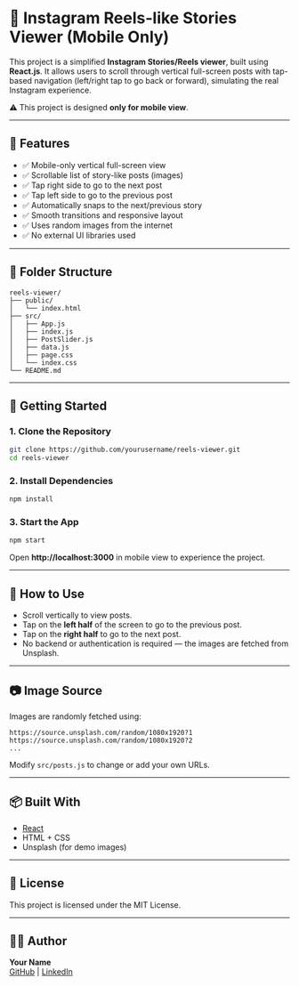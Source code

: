 # 📱 Instagram Reels-like Stories Viewer (Mobile Only)

This project is a simplified **Instagram Stories/Reels viewer**, built using **React.js**. It allows users to scroll through vertical full-screen posts with tap-based navigation (left/right tap to go back or forward), simulating the real Instagram experience.

⚠️ This project is designed **only for mobile view**.

---

## 📸 Features

- ✅ Mobile-only vertical full-screen view  
- ✅ Scrollable list of story-like posts (images)  
- ✅ Tap right side to go to the next post  
- ✅ Tap left side to go to the previous post  
- ✅ Automatically snaps to the next/previous story  
- ✅ Smooth transitions and responsive layout  
- ✅ Uses random images from the internet  
- ✅ No external UI libraries used  

---

## 📂 Folder Structure

```
reels-viewer/
├── public/
│   └── index.html
├── src/
│   ├── App.js
│   ├── index.js
│   ├── PostSlider.js
│   ├── data.js
│   ├── page.css
│   └── index.css
└── README.md
```

---

## 🚀 Getting Started

### 1. Clone the Repository

```bash
git clone https://github.com/yourusername/reels-viewer.git
cd reels-viewer
```

### 2. Install Dependencies

```bash
npm install
```

### 3. Start the App

```bash
npm start
```

Open **http://localhost:3000** in mobile view to experience the project.

---

## 🧪 How to Use

- Scroll vertically to view posts.  
- Tap on the **left half** of the screen to go to the previous post.  
- Tap on the **right half** to go to the next post.  
- No backend or authentication is required — the images are fetched from Unsplash.

---

## 📷 Image Source

Images are randomly fetched using:

```
https://source.unsplash.com/random/1080x1920?1
https://source.unsplash.com/random/1080x1920?2
...
```

Modify `src/posts.js` to change or add your own URLs.

---

## 📦 Built With

- [React](https://reactjs.org/)  
- HTML + CSS  
- Unsplash (for demo images)

---

## 📄 License

This project is licensed under the MIT License.

---

## 🙋‍♂️ Author

**Your Name**  
[GitHub](https://github.com/AtulPatidar1709) | [LinkedIn](https://linkedin.com/in/atulpatidar09)
